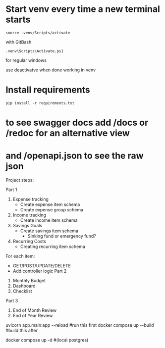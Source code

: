 # Start venv every time a new terminal starts

    source .venv/Scripts/activate 
with GitBash

    .venv\Scripts\Activate.ps1 
for regular windows

use 
    deactivatve
when done working in venv


# Install requirements
    pip install -r requirements.txt

# to see swagger docs add /docs or /redoc for an alternative view
# and /openapi.json to see the raw json

Project steps:

Part 1
1. Expense tracking
    - Create expense item schema
    - Create expense group schema
2. Income tracking
    - Create income item schema
3. Savings Goals
    - Create savings item schema 
        - Sinking fund or emergency fund?
4. Recurring Costs
    - Creating recurring item schema

For each item:
 - GET/POST/UPDATE/DELETE
 - Add controller logic
Part 2
1. Monthly Budget
2. Dashboard
3. Checklist

Part 3
1. End of Month Review
2. End of Year Review

uvicorn app.main:app --reload #run this first
docker compose up --build #build this after

docker compose up -d #(local postgres)

